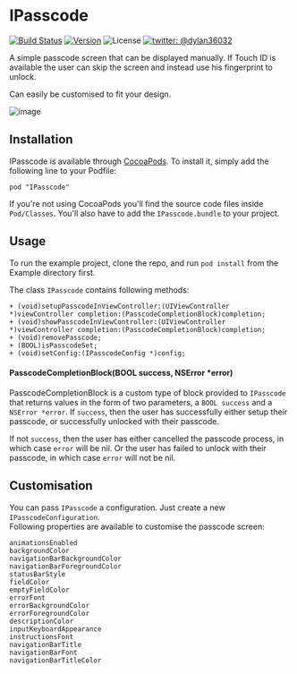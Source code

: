 # IPasscode

[![Build Status](https://img.shields.io/travis/D-32/IPasscode/master.svg?style=flat)](https://travis-ci.org/D-32/IPasscode)
[![Version](https://img.shields.io/cocoapods/v/IPasscode.svg?style=flat)](http://cocoadocs.org/docsets/IPasscode)
![License](https://img.shields.io/cocoapods/l/IPasscode.svg?style=flat)
[![twitter: @dylan36032](http://img.shields.io/badge/twitter-%40dylan36032-blue.svg?style=flat)](https://twitter.com/dylan36032)

A simple passcode screen that can be displayed manually. If Touch ID is available the user can skip the screen and instead use his fingerprint to unlock.

Can easily be customised to fit your design.

![image](http://46.105.26.1/uploads/passcode2.png)

## Installation

IPasscode is available through [CocoaPods](http://cocoapods.org). To install
it, simply add the following line to your Podfile:

    pod "IPasscode"
If you're not using CocoaPods you'll find the source code files inside `Pod/Classes`. You'll also have to add the `IPasscode.bundle` to your project.

## Usage

To run the example project, clone the repo, and run `pod install` from the Example directory first.

The class `IPasscode` contains following methods:
	
	+ (void)setupPasscodeInViewController:(UIViewController *)viewController completion:(PasscodeCompletionBlock)completion;
	+ (void)showPasscodeInViewController:(UIViewController *)viewController completion:(PasscodeCompletionBlock)completion;
	+ (void)removePasscode;
	+ (BOOL)isPasscodeSet;
	+ (void)setConfig:(IPasscodeConfig *)config;

#### PasscodeCompletionBlock(BOOL success, NSError *error)

PasscodeCompletionBlock is a custom type of block provided to `IPasscode` that returns values in the form of two parameters, a `BOOL success` and a `NSError *error`.
If `success`, then the user has successfully either setup their passcode, or successfully unlocked with their passcode.

If not `success`, then the user has either cancelled the passcode process, in which case `error` will be nil.  Or the user has failed to unlock with their passcode, in
which case `error` will not be nil.

## Customisation

You can pass `IPasscode` a configuration. Just create a new `IPasscodeConfiguration`.  
Following properties are available to customise the passcode screen:

	animationsEnabled
	backgroundColor
	navigationBarBackgroundColor
	navigationBarForegroundColor
	statusBarStyle
	fieldColor
	emptyFieldColor
    errorFont
	errorBackgroundColor
	errorForegroundColor
	descriptionColor
    inputKeyboardAppearance
    instructionsFont
    navigationBarTitle
    navigationBarFont
    navigationBarTitleColor


